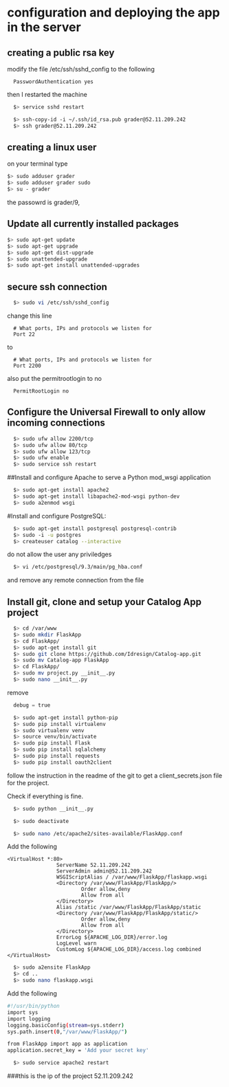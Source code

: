 # configuration and deploying the app in the server

## creating a public rsa key

modify the file /etc/ssh/sshd_config to the following

```
  PasswordAuthentication yes
```
then I restarted the machine

```bash
  $> service sshd restart
```

```bash
  $> ssh-copy-id -i ~/.ssh/id_rsa.pub grader@52.11.209.242
  $> ssh grader@52.11.209.242
```

## creating a linux user

on your terminal type
  ```bash
  $> sudo adduser grader
  $> sudo adduser grader sudo
  $> su - grader
  ```
  
  the passowrd is grader/9,
## Update all currently installed packages
  
  ```bash
  $> sudo apt-get update
  $> sudo apt-get upgrade
  $> sudo apt-get dist-upgrade
  $> sudo unattended-upgrade
  $> sudo apt-get install unattended-upgrades
  ```
## secure ssh connection

```bash
  $> sudo vi /etc/ssh/sshd_config
  ```
  
  change this line
  
  ```vim
    # What ports, IPs and protocols we listen for
    Port 22
  ```
  
  to
  
  ```vim
    # What ports, IPs and protocols we listen for
    Port 2200
  ```
  
  also put the permitrootlogin to no
  ```vim
    PermitRootLogin no
  ```

## Configure the Universal Firewall to only allow incoming connections

  ```bash
    $> sudo ufw allow 2200/tcp
    $> sudo ufw allow 80/tcp
    $> sudo ufw allow 123/tcp
    $> sudo ufw enable
    $> sudo service ssh restart
  ```
  
##Install and configure Apache to serve a Python mod_wsgi application

  ```bash
    $> sudo apt-get install apache2
    $> sudo apt-get install libapache2-mod-wsgi python-dev
    $> sudo a2enmod wsgi
  ```

#Install and configure PostgreSQL:
  ```bash
    $> sudo apt-get install postgresql postgresql-contrib
    $> sudo -i -u postgres
    $> createuser catalog --interactive
  ```
  
  do not allow the user any priviledges
  
  ```bash
    $> vi /etc/postgresql/9.3/main/pg_hba.conf
  ```
  
  and remove any remote connection from the file
  
## Install git, clone and setup your Catalog App project 

  ```bash
    $> cd /var/www 
    $> sudo mkdir FlaskApp
    $> cd FlaskApp/
    $> sudo apt-get install git 
    $> sudo git clone https://github.com/Idresign/Catalog-app.git 
    $> sudo mv Catalog-app FlaskApp
    $> cd FlaskApp/
    $> sudo mv project.py __init__.py
    $> sudo nano __init__.py 
  ``` 

remove
  ```python
    debug = true
  ```
  
  ```bash
    $> sudo apt-get install python-pip 
    $> sudo pip install virtualenv 
    $> sudo virtualenv venv
    $> source venv/bin/activate
    $> sudo pip install Flask 
    $> sudo pip install sqlalchemy
    $> sudo pip install requests
    $> sudo pip install oauth2client
  ```
    
follow the instruction in the readme of the git to get a client_secrets.json file for the project.

Check if everything is fine.

```bash
  $> sudo python __init__.py
  ``` 

```bash
  $> sudo deactivate
  ```

```bash
  $> sudo nano /etc/apache2/sites-available/FlaskApp.conf
  ```
Add the following

```
<VirtualHost *:80>
                ServerName 52.11.209.242
                ServerAdmin admin@52.11.209.242
                WSGIScriptAlias / /var/www/FlaskApp/flaskapp.wsgi
                <Directory /var/www/FlaskApp/FlaskApp/>
                        Order allow,deny
                        Allow from all
                </Directory>
                Alias /static /var/www/FlaskApp/FlaskApp/static
                <Directory /var/www/FlaskApp/FlaskApp/static/>
                        Order allow,deny
                        Allow from all
                </Directory>
                ErrorLog ${APACHE_LOG_DIR}/error.log
                LogLevel warn
                CustomLog ${APACHE_LOG_DIR}/access.log combined
</VirtualHost>
```

```bash
  $> sudo a2ensite FlaskApp
  $> cd ..
  $> sudo nano flaskapp.wsgi
  ```

Add the following

```bash
#!/usr/bin/python
import sys
import logging
logging.basicConfig(stream=sys.stderr)
sys.path.insert(0,"/var/www/FlaskApp/")

from FlaskApp import app as application
application.secret_key = 'Add your secret key'
```
```bash
  $> sudo service apache2 restart
  ```

###this is the ip of the project 52.11.209.242
